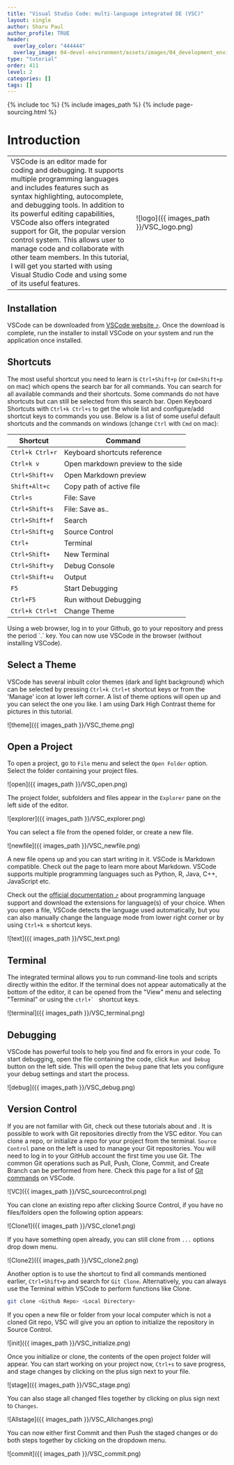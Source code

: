 ```yaml
---
title: "Visual Studio Code: multi-language integrated DE (VSC)"
layout: single
author: Sharu Paul
author_profile: TRUE
header:
  overlay_color: "444444"
  overlay_image: 04-devel-environment/assets/images/04_development_envir_banner.png
type: "tutorial"
order: 411
level: 2
categories: []
tags: []
---
```


{% include toc %}
{% include images_path %}
{% include page-sourcing.html %}


# Introduction

<table>
  <tr>
    <td class="pl-0 font-1r no-border">VSCode is an editor made for coding and debugging. It supports multiple programming languages and includes features such as syntax highlighting, autocomplete, and debugging tools. In addition to its powerful editing capabilities, VSCode also offers integrated support for Git, the popular version control system. This allows user to manage code and collaborate with other team members. In this tutorial, I will get you started with using Visual Studio Code and using some of its useful features.</td>
    <td class="no-border" width=200><p markdown="1">![logo]({{ images_path }}/VSC_logo.png)</p></td>
  </tr>
</table>


## Installation
VSCode can be downloaded from <a href="https://code.visualstudio.com/download" target="_blank">VSCode website ⤴</a>. Once the download is complete, run the installer to install VSCode on your system and run the application once installed. <br>


## Shortcuts
The most useful shortcut you need to learn is `Ctrl+Shift+p` (or `Cmd+Shift+p` on mac) which opens the search bar for all commands. You can search for all available commands and their shortcuts. Some commands do not have shortcuts but can still be selected from this search bar. Open Keyboard Shortcuts with `Ctrl+k Ctrl+s` to get the whole list and configure/add shortcut keys to commands you use. Below is a list of some useful default shortcuts and the commands on windows (change `Ctrl` with `Cmd` on mac):

| Shortcut      |            Command                |
|---------------|-----------------------------------|
|`Ctrl+k Ctrl+r`| Keyboard shortcuts reference      |
|`Ctrl+k v`     | Open markdown preview to the side |
|`Ctrl+Shift+v` | Open Markdown preview             |
|`Shift+Alt+c`  | Copy path of active file          |
|`Ctrl+s`       | File: Save                        |
|`Ctrl+Shift+s` | File: Save as..                   |
|`Ctrl+Shift+f` | Search                            |
|`Ctrl+Shift+g` | Source Control                    |
|`Ctrl+`        | Terminal                          |
|`Ctrl+Shift+`  | New Terminal                      |
|`Ctrl+Shift+y` | Debug Console                     |
|`Ctrl+Shift+u` | Output                            |
|`F5`           | Start Debugging                   |
|`Ctrl+F5`      | Run without Debugging             |
|`Ctrl+k Ctrl+t`| Change Theme                      |

<div class="protip" markdown="1">
Using a web browser, log in to your Github, go to your repository and press the period `.` key. You can now use VSCode in the browser (without installing VSCode).
</div>

## Select a Theme
VSCode has several inbuilt color themes (dark and light background) which can be selected by pressing `Ctrl+k Ctrl+t` shortcut keys or from the 'Manage' icon at lower left corner. A list of theme options will open up and you can select the one you like. I am using Dark High Contrast theme for pictures in this tutorial. <br>

![theme]({{ images_path }}/VSC_theme.png)

## Open a Project
To open a project, go to `File` menu and select the `Open Folder` option. Select the folder containing your project files.

![open]({{ images_path }}/VSC_open.png)

The project folder, subfolders and files appear in the `Explorer` pane on the left side of the editor.

![explorer]({{ images_path }}/VSC_explorer.png)

You can select a file from the opened folder, or create a new file.

![newfile]({{ images_path }}/VSC_newfile.png)

A new file opens up and you can start writing in it. VSCode is Markdown compatible. Check out the <a class="t-links" href="933.5"></a> page to learn more about Markdown. VSCode supports multiple programming languages such as Python, R, Java, C++, JavaScript etc.


Check out the <a href="https://code.visualstudio.com/docs/languages/overview" target="_blank">official documentation ⤴</a> about programming language support and download the extensions for language(s) of your choice. When you open a file, VSCode detects the language used automatically, but you can also manually change the language mode from lower right corner or by using `Ctrl+k m` shortcut keys.

![text]({{ images_path }}/VSC_text.png)


## Terminal
The integrated terminal allows you to run command-line tools and scripts directly within the editor. If the terminal does not appear automatically at the bottom of the editor, it can be opened from the "View" menu and selecting "Terminal" or using the  ``ctrl+` `` shortcut keys.

![terminal]({{ images_path }}/VSC_terminal.png)


## Debugging
VSCode has powerful tools to help you find and fix errors in your code. To start debugging, open the file containing the code, click `Run and Debug` button on the left side. This will open the `Debug` pane that lets you configure your debug settings and start the process.

![debug]({{ images_path }}/VSC_debug.png)


## Version Control
If you are not familiar with Git, check out these tutorials about <a class="t-links" href="932.2"></a> and <a class="t-links" href="932.4"></a>. It is possible to work with Git repositories directly from the VSC editor. You can clone a repo, or initialize a repo for your project from the terminal. `Source Control` pane on the left is used to manage your Git repositories. You will need to log in to your GitHub account the first time you use Git. The common Git operations such as Pull, Push, Clone, Commit, and Create Branch can be performed from here. Check this page for a list of <a class="t-links" href="932.21" section="#vs-code-git-commands">Git commands</a> on VSCode.

![VC]({{ images_path }}/VSC_sourcecontrol.png)

You can clone an existing repo after clicking Source Control, if you have no files/folders open the following option appears:

![Clone1]({{ images_path }}/VSC_clone1.png)

If you have something open already, you can still clone from `...` options drop down menu.

![Clone2]({{ images_path }}/VSC_clone2.png)

Another option is to use the shortcut to find all commands mentioned earlier, `Ctrl+Shift+p` and search for `Git Clone`. Alternatively, you can always use the Terminal within VSCode to perform functions like Clone.

```bash
git clone <Github Repo> <Local Directory>
```

If you open a new file or folder from your local computer which is not a cloned Git repo, VSC will give you an option to initialize the repository in Source Control.

![init]({{ images_path }}/VSC_initialize.png)

Once you initialize or clone, the contents of the open project folder will appear. You can start working on your project now, `Ctrl+s` to save progress, and stage changes by clicking on the plus sign next to your file.

![stage]({{ images_path }}/VSC_stage.png)

You can also stage all changed files together by clicking on plus sign next to `Changes`.

![Allstage]({{ images_path }}/VSC_Allchanges.png)

You can now either first Commit and then Push the staged changes or do both steps together by clicking on the dropdown menu.

![commit]({{ images_path }}/VSC_commit.png)

